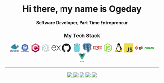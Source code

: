 <h1 align="center">Hi there, my name is Ogeday</h1>
<h4 align="center" >Software Developer, Part Time Entrepreneur</h2>
<h3 align="center">My Tech Stack</h3>
<p align="center">
  <img src="https://raw.githubusercontent.com/devicons/devicon/master/icons/docker/docker-original-wordmark.svg" alt="docker" width="30" height="30"/>
  <img src="https://raw.githubusercontent.com/devicons/devicon/master/icons/kubernetes/kubernetes-plain-wordmark.svg" alt="kubernetes" width="30" height="30"/>
  <img src="https://raw.githubusercontent.com/devicons/devicon/master/icons/cplusplus/cplusplus-original.svg" alt="cpp" width="30" height="30"/>
  <img src="https://raw.githubusercontent.com/devicons/devicon/master/icons/electron/electron-original.svg" alt="electron" width="30" height="30"/>
  <img src="https://github.com/devicons/devicon/blob/master/icons/express/express-original.svg" alt="express" width="30" height="30"/>
  <img src="https://github.com/devicons/devicon/blob/master/icons/github/github-original.svg" alt="github" width="30" height="30"/>
  <img src="https://github.com/devicons/devicon/blob/master/icons/go/go-original.svg" alt="golang" width="30" height="30"/>
  <img src="https://github.com/devicons/devicon/blob/master/icons/postgresql/postgresql-original.svg" alt="postgresql" width="30" height="30"/>
  <img src="https://github.com/devicons/devicon/blob/master/icons/npm/npm-original-wordmark.svg" alt="npm" width="30" height="30"/>
  <img src="https://github.com/devicons/devicon/blob/master/icons/nodejs/nodejs-original.svg" alt="nodejs" width="30" height="30"/>
  <img src="https://github.com/devicons/devicon/blob/master/icons/linux/linux-original.svg" alt="linux" width="30" height="30"/>
  <img src="https://github.com/devicons/devicon/blob/master/icons/javascript/javascript-original.svg" alt="javascript" width="30" height="30"/>
  <img src="https://github.com/devicons/devicon/blob/master/icons/git/git-original-wordmark.svg" alt="git" width="30" height="30"/>
  <img src="https://github.com/devicons/devicon/blob/master/icons/nginx/nginx-original.svg" alt="nginx" width="30" height="30"/>
  <img src="https://github.com/devicons/devicon/blob/master/icons/vuejs/vuejs-original-wordmark.svg" alt="vuejs" width="30" height="30"/>
</p>
<hr>
<p align="center">
  <a href="mailto:safa@rubiklabs.com?subject=[GitHub]%20%20%F0%9F%94%A5%20Hello%20Ogeday&body=Hello%20Ogeday%2C%0A%0AI%20am%20contacting%20you%20via%20the%20link%20on%20github.%0A">
    <img src="https://img.shields.io/badge/e‑mail-D14836.svg?style=for-the-badge&logo=GMail&logoColor=white"/>
  </a>
  <a href="https://instagram.com/ogeday26"><img src="https://img.shields.io/badge/instagram-E4405F.svg?style=for-the-badge&logo=instagram&logoColor=white"/></a>
  <a href="https://linkedin.com/in/ogeday26"><img src="https://img.shields.io/badge/linkedin-0077B5.svg?style=for-the-badge&logo=linkedin&logoColor=white"/></a>
  <a href="https://twitter.com/SafaSaglik"><img src="https://img.shields.io/badge/twitter-1DA1F2.svg?style=for-the-badge&logo=twitter&logoColor=white"/></a>
  <a href="https://www.youtube.com/channel/UCtPmcXkmIVjc7vVHqNxWn8A"><img src="https://img.shields.io/badge/youtube-9116EF.svg?style=for-the-badge&logo=youtube&logoColor=white"/></a>
</p>
